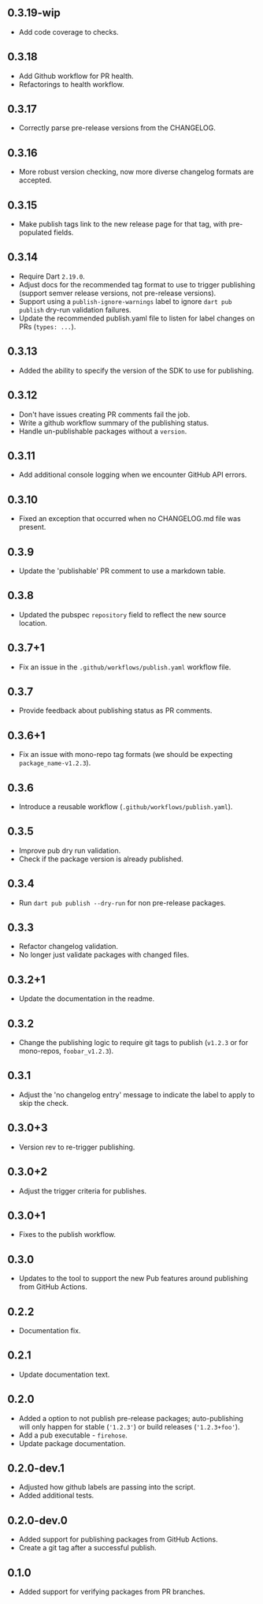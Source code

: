 ## 0.3.19-wip
- Add code coverage to checks.

## 0.3.18
- Add Github workflow for PR health.
- Refactorings to health workflow.

## 0.3.17

- Correctly parse pre-release versions from the CHANGELOG.

## 0.3.16

- More robust version checking, now more diverse changelog formats are accepted.

## 0.3.15

- Make publish tags link to the new release page for that tag, with
  pre-populated fields.

## 0.3.14

- Require Dart `2.19.0`.
- Adjust docs for the recommended tag format to use to trigger publishing
  (support semver release versions, not pre-release versions).
- Support using a `publish-ignore-warnings` label to ignore `dart pub publish`
  dry-run validation failures.
- Update the recommended publish.yaml file to listen for label changes on PRs
  (`types: ...`).

## 0.3.13

- Added the ability to specify the version of the SDK to use for publishing.

## 0.3.12

- Don't have issues creating PR comments fail the job.
- Write a github workflow summary of the publishing status.
- Handle un-publishable packages without a `version`.

## 0.3.11

- Add additional console logging when we encounter GitHub API errors.

## 0.3.10

- Fixed an exception that occurred when no CHANGELOG.md file was present.

## 0.3.9

- Update the 'publishable' PR comment to use a markdown table.

## 0.3.8

- Updated the pubspec `repository` field to reflect the new source location.

## 0.3.7+1

- Fix an issue in the `.github/workflows/publish.yaml` workflow file.

## 0.3.7

- Provide feedback about publishing status as PR comments.

## 0.3.6+1

- Fix an issue with mono-repo tag formats (we should be expecting
  `package_name-v1.2.3`).

## 0.3.6

- Introduce a reusable workflow (`.github/workflows/publish.yaml`).

## 0.3.5

- Improve pub dry run validation.
- Check if the package version is already published.

## 0.3.4

- Run `dart pub publish --dry-run` for non pre-release packages.

## 0.3.3

- Refactor changelog validation.
- No longer just validate packages with changed files.

## 0.3.2+1

- Update the documentation in the readme.

## 0.3.2

- Change the publishing logic to require git tags to publish (`v1.2.3` or for
  mono-repos, `foobar_v1.2.3`).

## 0.3.1

- Adjust the 'no changelog entry' message to indicate the label to apply to
  skip the check.

## 0.3.0+3

- Version rev to re-trigger publishing.

## 0.3.0+2

- Adjust the trigger criteria for publishes.

## 0.3.0+1

- Fixes to the publish workflow.

## 0.3.0

- Updates to the tool to support the new Pub features around publishing from
  GitHub Actions.

## 0.2.2

- Documentation fix.

## 0.2.1

- Update documentation text.

## 0.2.0

- Added a option to not publish pre-release packages; auto-publishing will only
  happen for stable (`'1.2.3'`) or build releases (`'1.2.3+foo'`).
- Add a pub executable - `firehose`.
- Update package documentation.

## 0.2.0-dev.1

- Adjusted how github labels are passing into the script.
- Added additional tests.

## 0.2.0-dev.0

- Added support for publishing packages from GitHub Actions.
- Create a git tag after a successful publish.

## 0.1.0

- Added support for verifying packages from PR branches.
